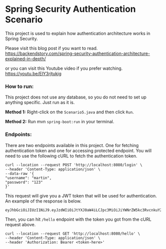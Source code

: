 # Spring Security Authentication Scenario

This project is used to explain how authentication architecture works in Spring Security.

Please visit this blog post if you want to read.
https://backendstory.com/spring-security-authentication-architecture-explained-in-depth/

or you can visit this Youtube video if you prefer watching.
https://youtu.be/ElY3rjtukig

### How to run:
This project does not use any database, so you do not need to set up anything specific. Just run as it is.

**Method 1:** Right-click on the `Scenario5.java` and then click `Run`.

**Method 2:** Run mvn `spring-boot:run` in your terminal.


### Endpoints:
There are two endpoints available in this project. One for fetching authentication token and one for accessing protected endpoint.
You will need to use the following cURL to fetch the authentication token.
```console
curl --location --request POST 'http://localhost:8080/login' \
--header 'Content-Type: application/json' \
--data-raw '{
"username": "martin",
"password": "123"
}'
```



This request will give you a JWT token that will be used for authentication. An example of the response is below.
```console
eyJhbGciOiJIUzI1NiJ9.eyJzdWIiOiJtYXJ0aW4iLCJpc3MiOiJiYWNrZW5kc3RvcnkuY29tIiwiaWF0IjoxNjYxNjcxNTM2LCJleHAiOjE2NjE2NzE1OTZ9.BKRX9eGNzfbqNJ6yNgZjgC6x2Y7aVcZyWM48bsxB9aE
```

Then, you can hit `/hello` endpoint with the token you got from the cURL request above.
```console
curl --location --request GET 'http://localhost:8080/hello' \
--header 'Content-Type: application/json' \
--header 'Authorization: Bearer <token-here>'
```

